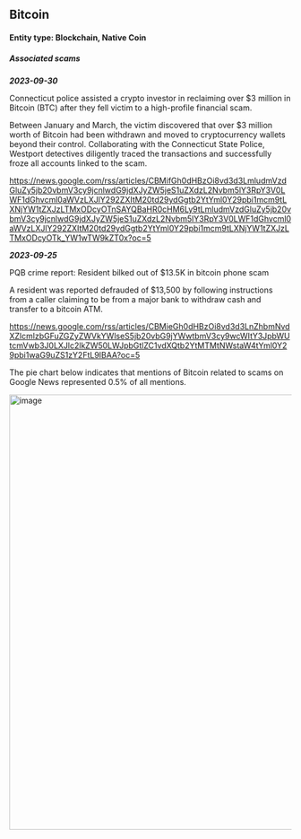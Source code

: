 ## Bitcoin

#### Entity type: Blockchain, Native Coin

##### Associated scams

***2023-09-30***

Connecticut police assisted a crypto investor in reclaiming over $3 million in Bitcoin (BTC) after they fell victim to a high-profile financial scam.

Between January and March, the victim discovered that over $3 million worth of Bitcoin had been withdrawn and moved to cryptocurrency wallets beyond their control. Collaborating with the Connecticut State Police, Westport detectives diligently traced the transactions and successfully froze all accounts linked to the scam.

https://news.google.com/rss/articles/CBMifGh0dHBzOi8vd3d3LmludmVzdGluZy5jb20vbmV3cy9jcnlwdG9jdXJyZW5jeS1uZXdzL2Nvbm5lY3RpY3V0LWF1dGhvcml0aWVzLXJlY292ZXItM20td29ydGgtb2YtYml0Y29pbi1mcm9tLXNjYW1tZXJzLTMxODcyOTnSAYQBaHR0cHM6Ly9tLmludmVzdGluZy5jb20vbmV3cy9jcnlwdG9jdXJyZW5jeS1uZXdzL2Nvbm5lY3RpY3V0LWF1dGhvcml0aWVzLXJlY292ZXItM20td29ydGgtb2YtYml0Y29pbi1mcm9tLXNjYW1tZXJzLTMxODcyOTk_YW1wTW9kZT0x?oc=5

***2023-09-25***

PQB crime report: Resident bilked out of $13.5K in bitcoin phone scam

A resident was reported defrauded of $13,500 by following instructions from a caller claiming to be from a major bank to withdraw cash and transfer to a bitcoin ATM.

https://news.google.com/rss/articles/CBMieGh0dHBzOi8vd3d3LnZhbmNvdXZlcmlzbGFuZGZyZWVkYWlseS5jb20vbG9jYWwtbmV3cy9wcWItY3JpbWUtcmVwb3J0LXJlc2lkZW50LWJpbGtlZC1vdXQtb2YtMTMtNWstaW4tYml0Y29pbi1waG9uZS1zY2FtL9IBAA?oc=5

The pie chart below indicates that mentions of Bitcoin related to scams on Google News represented 0.5% of all mentions.

<img width="776" alt="image" src="https://raw.githubusercontent.com/re1ative/crypto-scams-challenge/main/assets/8f736df705178fed864c48fadbda50a357462e8f.png">
